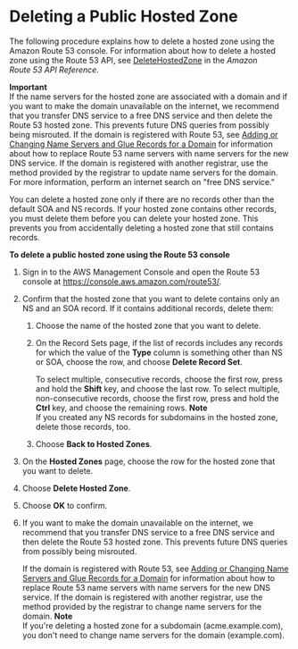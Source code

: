 # Deleting a Public Hosted Zone<a name="DeleteHostedZone"></a>

The following procedure explains how to delete a hosted zone using the Amazon Route 53 console\. For information about how to delete a hosted zone using the Route 53 API, see [DeleteHostedZone](http://docs.aws.amazon.com/Route53/latest/APIReference/API_DeleteHostedZone.html) in the *Amazon Route 53 API Reference*\. 

**Important**  
If the name servers for the hosted zone are associated with a domain and if you want to make the domain unavailable on the internet, we recommend that you transfer DNS service to a free DNS service and then delete the Route 53 hosted zone\. This prevents future DNS queries from possibly being misrouted\. If the domain is registered with Route 53, see [Adding or Changing Name Servers and Glue Records for a Domain](domain-name-servers-glue-records.md) for information about how to replace Route 53 name servers with name servers for the new DNS service\. If the domain is registered with another registrar, use the method provided by the registrar to update name servers for the domain\. For more information, perform an internet search on "free DNS service\."

You can delete a hosted zone only if there are no records other than the default SOA and NS records\. If your hosted zone contains other records, you must delete them before you can delete your hosted zone\. This prevents you from accidentally deleting a hosted zone that still contains records\.

**To delete a public hosted zone using the Route 53 console**

1. Sign in to the AWS Management Console and open the Route 53 console at [https://console\.aws\.amazon\.com/route53/](https://console.aws.amazon.com/route53/)\.

1. Confirm that the hosted zone that you want to delete contains only an NS and an SOA record\. If it contains additional records, delete them:

   1. Choose the name of the hosted zone that you want to delete\.

   1. On the Record Sets page, if the list of records includes any records for which the value of the **Type** column is something other than NS or SOA, choose the row, and choose **Delete Record Set**\.

      To select multiple, consecutive records, choose the first row, press and hold the **Shift** key, and choose the last row\. To select multiple, non\-consecutive records, choose the first row, press and hold the **Ctrl** key, and choose the remaining rows\. 
**Note**  
If you created any NS records for subdomains in the hosted zone, delete those records, too\.

   1. Choose **Back to Hosted Zones**\.

1. On the **Hosted Zones** page, choose the row for the hosted zone that you want to delete\.

1. Choose **Delete Hosted Zone**\.

1. Choose **OK** to confirm\.

1. If you want to make the domain unavailable on the internet, we recommend that you transfer DNS service to a free DNS service and then delete the Route 53 hosted zone\. This prevents future DNS queries from possibly being misrouted\. 

   If the domain is registered with Route 53, see [Adding or Changing Name Servers and Glue Records for a Domain](domain-name-servers-glue-records.md) for information about how to replace Route 53 name servers with name servers for the new DNS service\. If the domain is registered with another registrar, use the method provided by the registrar to change name servers for the domain\.
**Note**  
If you're deleting a hosted zone for a subdomain \(acme\.example\.com\), you don't need to change name servers for the domain \(example\.com\)\.